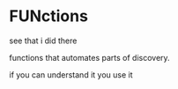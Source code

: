 # FUNctions
see that i did there 

functions that automates parts of discovery.

if you can understand it you use it 

